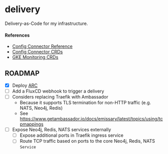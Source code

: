 # delivery

Delivery-as-Code for my infrastructure.

#### References

- [Config Connector Reference](https://cloud.google.com/config-connector/docs/reference/overview)
- [Config Connector CRDs](https://github.com/GoogleCloudPlatform/k8s-config-connector/tree/master/crds)
- [GKE Monitoring CRDs](https://github.com/GoogleCloudPlatform/prometheus-engine/tree/main/cmd/operator/deploy/crds)

## ROADMAP

- [x] Deploy [ARC](https://github.com/actions/actions-runner-controller)
- [ ] Add a FluxCD webhook to trigger a delivery
- [ ] Considers replacing Traefik with Ambassador
  - Because it supports TLS termination for non-HTTP traffic (e.g. NATS, Neo4j, Redis)
  - See https://www.getambassador.io/docs/emissary/latest/topics/using/tcpmappings
- [ ] Expose Neo4j, Redis, NATS services externally
    - [ ] Expose additional ports in Traefik ingress service
    - [ ] Route TCP traffic based on ports to the core Neo4j, Redis, NATS `Service`
